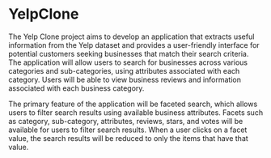 # YelpClone

The Yelp Clone project aims to develop an application that extracts useful information from the Yelp dataset and provides a user-friendly interface for potential customers seeking businesses that match their search criteria. The application will allow users to search for businesses across various categories and sub-categories, using attributes associated with each category. Users will be able to view business reviews and information associated with each business category.

The primary feature of the application will be faceted search, which allows users to filter search results using available business attributes. Facets such as category, sub-category, attributes, reviews, stars, and votes will be available for users to filter search results. When a user clicks on a facet value, the search results will be reduced to only the items that have that value.
